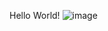 Hello World!
![image](https://user-images.githubusercontent.com/122492492/211933489-5f24d739-67df-4201-b66a-ef0b010a79d2.png)
